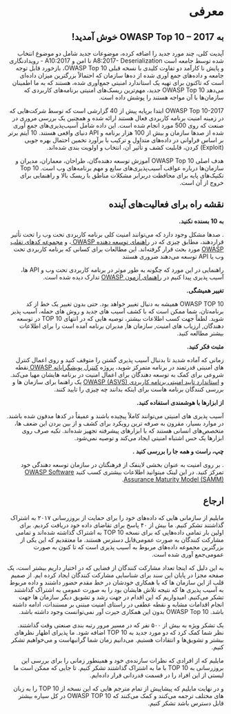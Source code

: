 # <div dir="rtl" align="right"> معرفی <div>

## <div dir="rtl" align="right"> به OWASP Top 10 – 2017 خوش آمدید!<div>

<p dir="rtl" align="right">
  آپدیت کلی، چند مورد جدید را اضافه کرده، موضوعات جدید شامل دو موضوع انتخاب شده توسط جامعه است A8:2017-  Deserialization  نا امن و A10:2017  - رویدادنگاری و پایش نا کارآمد دو تفاوت کلیدی با نسخه قبلی OWASP Top 10، بازخورد قابل توجه جامعه و داده‌های جمع آوری شده از ده‌ها سازمان که احتمالاً بزرگترین میزان داده‌ای است که تاکنون برای تهیه یک استاندارد امنیتی جمع‌آوری شده، هستند که به ما اطمینان می‌دهد OWASP Top 10 جدید، مهم‌ترین ریسک‌های امنیتی برنامه‌های کاربردی که سازمان‌ها با آن مواجه هستند را پوشش داده است.
<p>

<p dir="rtl" align="right">
  OWASP Top 10-2017 ابتدا برپایه پیش از 40 گزارشی است که توسط شرکت‌هایی که در زمینه امنیت برنامه کاربردی فعال هستند ارائه شده و همچنین یک بررسی مروری در صنعت که روی 500 مورد انجام شده است. این داده شامل آسیب‌پذیری‌های جمع آوری شده از صدها سازمان و بیش از 100 هزار برنامه و API دنیای واقعی هستند. 10 آیتم برتر بر اساس فراوانی در داده‌های متداول و ترکیب با برآورد تخمین احتمال بهره جویی (Exploit) کردن، قابلیت کشف و تأثیر آن، انتخاب و اولویت بندی شده‌اند.
<p>

<p dir="rtl" align="right">هدف اصلی OWASP Top 10 آموزش توسعه دهنده‌گان، طراحان، معماران، مدیران و سازمان‌ها درباره عواقب آسیب‌پذیری‌های سایع و مهم برنامه‌های وب است. Top 10 تکنیک‌های پایه برای محافظت دربرابر مشکلات مناطق با ریسک بالا و راهنمایی برای خروج از آن است.<p>

## <div dir="rtl" align="right">نقشه راه برای فعالیت‌های آینده<div>

<p dir="rtl" align="right"><strong>به 10 بسنده نکنید.</strong></p>

<p dir="rtl" align="right">
. صدها مشکل وجود دارد که می‌توانند امنیت کلی برنامه کاربردی تحت وب را تحت تأثیر قراردهند، مطابق چیزی که در <a href="https://github.com/OWASP/DevGuide">راهنمای توسعه دهنده OWASP </a>، و <a href="https://cheatsheetseries.owasp.org/">مجموعه کدهای تقلب OWASP</a> مورد بحث قرار گرفته‌اند. این مطالعات برای کسانی که برنامه کاربردی تحت وب یا API توسعه می‌دهند ضروری هستند
<p>

<p dir="rtl" align="right">
راهنمایی در این مورد که چگونه به طور موثر در برنامه کاربردی تحت وب و API ها، آسیب پذیری پیدا کنیم در <a href="https://owasp.org/www-project-web-security-testing-guide/">راهنمای آزمون OWASP</a> تدارک دیده شده است.
<p>

<p dir="rtl" align="right"><strong>تغییر همیشگی.</strong></p>

<p dir="rtl" align="right">
OWASP TOP 10 همیشه به دنبال تغییر خواهد بود. حتی بدون تغییر یک خط از کد برنامه‌تان، شما ممکن است که با کشف آسیب های جدید و روش های حمله، آسیب پذیر شوید. لطفاً جهت کسب اطلاعات بیشتر، توصیه هایی که در انتهای TOP 10 در توسعه دهندگان, ارزیاب های امنیت, سازمان ها, مدیران برنامه آمده است را برای اطلاعات بیشتر مطالعه کنید.
<p>

<p dir="rtl" align="right"><strong>مثبت فکر کنید.</strong></p>

<p dir="rtl" align="right">
زمانی که آماده شدید تا بدنبال آسیب پذیری گشتن را متوقف کنید و روی اعمال کنترل های امنیتی قدرتمند در برنامه متمرکز شوید، پروژه <a href="https://owasp.org/www-project-proactive-controls/">کنترل پویشگرایانه OWASP </a>نقطه شروعی برای کمک به توسعه دهندگان برای اعمال امنیت در برنامه هایشان مهیا می‌کند. و <a href="https://owasp.org/www-project-application-security-verification-standard/">استاندارد تایید امنیتی برنامه کاربردی OWASP (ASVS)</a> یک راهنما برای سازمان ها و بررسی کنندگان برنامه هاست برای اینکه بدانند چه چیزی را تایید کنند.
<p>

<p dir="rtl" align="right"><strong>از ابزارها با هوشمندی استفاده کنید. </strong></p>

<p dir="rtl" align="right">
آسیب پذیری های امنیتی می‌توانند کاملاً پیچیده باشند و عمیقاً در کدها مدفون شده باشند. در موارد بسیار،  مقرون به صرفه ترین رویکرد برای کشف و از بین بردن این ضعف ها، متخصص‌های انسانی هستند که با ابزارهای پیشرفته تجهیز شده‌اند. تکیه صرف روی ابزارها یک حس اشتباه امنیتی ایجاد می‌کند و توصیه نمی‌شود.
<p>

<p dir="rtl" align="right"><strong>چپ، راست و همه جا را بررسی کنید .</strong></p>

<p dir="rtl" align="right">
. بر روی امنیت به عنوان بخشی لاینفک از فرهنگتان در سازمان توسعه دهندگی خود تمرکز کنید. در این لینک میتوانید اطلاعات بیشتری کسب کنید <a href="https://owasp.org/www-project-samm/">OWASP Software Assurance Maturity Model (SAMM)</a>.</p>

## <div dir="rtl" align="right">ارجاع<div>

<p dir="rtl" align="right">
مایلیم از سازمانی هایی که داده‌های خود را برای حمایت از بروزرسانی ۲۰۱۷ به اشتراک گذاشتند تشکر کنیم. ما بیش از ۴۰ پاسخ برای تقاضای داده خود دریافت کردیم. برای اولین بار تمامی داده‌هایی که برای نسخه TOP 10 به اشتراک گذاشته شده‌اند و تمامی مشارکت کنندگان به صورت عمومی‌قابل دسترس هستند. ما معتقدیم که این یکی از بزرگترین مجموعه داده‌های مربوط به آسیب پذیری است که تا کنون به صورت عمومی‌جمع آوری شده است.
<p>
  
<p dir="rtl" align="right">
به این دلیل که اینجا تعداد مشارکت کنندگان از فضایی که در اختیار داریم بیشتر است، ‌یک صفحه مجزا در پایان این سند برای شناسایی مشارکت کنندگان ایجاد کرده ایم. از صمیم قلب از این سازمان ها که با همکاری خودشان در خط مقدم حضور داشتند و داده مربوط به آسیب پذیری ها که نتیجه تلاش هایشان بود را به صورت عمومی‌ به اشتراک گذاشتند تشکر می‌کنیم. امیدواریم که این اقدام در جهت رشد و تشویق دیگر سازمان ها جهت انجام اقدامات مشابه و نقطه عطفی در راستای امنیت مبتنی بر مستندات، ادامه داشته باشد. OWASP Top 10 بدون این همکاری حیرت آور نمی‌توانست وجود داشته باشد.
<p>

<p dir="rtl" align="right">
یک تشکر ویژه به بیش از ۵۰۰ نفر که در مسیر مرور رتبه بندی صنعتی وقت گذاشتند. نظر شما کمک کرد که دو مورد جدید به TOP 10 اضافه شود. ما پذیرای اظهار نظرهای بیشتر و تشویق‌ها و انتقادات هستیم. می‌دانیم زمان شما گرانبهاست و می‌خواهیم تشکر کنیم.
<p>

<p dir="rtl" align="right">
مایلیم که از افرادی که نظرات سازنده‌ی خود و همینطور زمانی را برای بررسی این بروزرسانی به TOP 10 با ما به اشتراک گذاشتند تشکر کنیم. تا جایی که ممکن است ما لیستی از این افراد را در قسمت قدردانی قرار داده‌ایم.
<p>

<p dir="rtl" align="right">
و در نهایت مایلیم که پیشاپیش از تمام مترجم هایی که این نسخه از TOP 10  را به زبان های مختلف ترجمه می‌کنند و کمک می‌کنند که OWASP TOP 10 در کل سیاره بیشتر قابل دسترس باشد تشکر کنیم.
<p>
